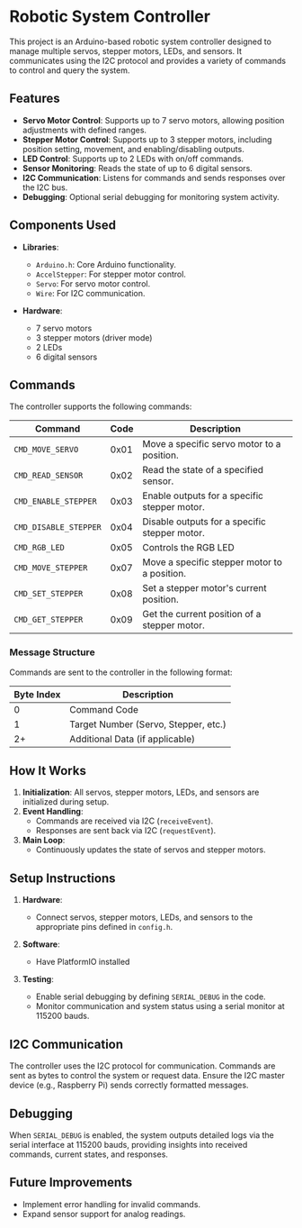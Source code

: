 # Robotic System Controller

This project is an Arduino-based robotic system controller designed to manage multiple servos, stepper motors, LEDs, and sensors. It communicates using the I2C protocol and provides a variety of commands to control and query the system.

## Features

- **Servo Motor Control**: Supports up to 7 servo motors, allowing position adjustments with defined ranges.
- **Stepper Motor Control**: Supports up to 3 stepper motors, including position setting, movement, and enabling/disabling outputs.
- **LED Control**: Supports up to 2 LEDs with on/off commands.
- **Sensor Monitoring**: Reads the state of up to 6 digital sensors.
- **I2C Communication**: Listens for commands and sends responses over the I2C bus.
- **Debugging**: Optional serial debugging for monitoring system activity.

## Components Used

- **Libraries**:
  - `Arduino.h`: Core Arduino functionality.
  - `AccelStepper`: For stepper motor control.
  - `Servo`: For servo motor control.
  - `Wire`: For I2C communication.

- **Hardware**:
  - 7 servo motors
  - 3 stepper motors (driver mode)
  - 2 LEDs
  - 6 digital sensors

## Commands

The controller supports the following commands:

| Command               | Code  | Description                                   |
|-----------------------|-------|-----------------------------------------------|
| `CMD_MOVE_SERVO`      | 0x01  | Move a specific servo motor to a position.   |
| `CMD_READ_SENSOR`     | 0x02  | Read the state of a specified sensor.        |
| `CMD_ENABLE_STEPPER`  | 0x03  | Enable outputs for a specific stepper motor. |
| `CMD_DISABLE_STEPPER` | 0x04  | Disable outputs for a specific stepper motor.|
| `CMD_RGB_LED`         | 0x05  | Controls the RGB LED                         |
| `CMD_MOVE_STEPPER`    | 0x07  | Move a specific stepper motor to a position. |
| `CMD_SET_STEPPER`     | 0x08  | Set a stepper motor's current position.      |
| `CMD_GET_STEPPER`     | 0x09  | Get the current position of a stepper motor. |

### Message Structure

Commands are sent to the controller in the following format:

| Byte Index | Description                          |
|------------|--------------------------------------|
| 0          | Command Code                         |
| 1          | Target Number (Servo, Stepper, etc.) |
| 2+         | Additional Data (if applicable)      |

## How It Works

1. **Initialization**: All servos, stepper motors, LEDs, and sensors are initialized during setup.
2. **Event Handling**:
   - Commands are received via I2C (`receiveEvent`).
   - Responses are sent back via I2C (`requestEvent`).
3. **Main Loop**:
   - Continuously updates the state of servos and stepper motors.

## Setup Instructions

1. **Hardware**:
   - Connect servos, stepper motors, LEDs, and sensors to the appropriate pins defined in `config.h`.

2. **Software**:
   - Have PlatformIO installed

3. **Testing**:
   - Enable serial debugging by defining `SERIAL_DEBUG` in the code.
   - Monitor communication and system status using a serial monitor at 115200 bauds.

## I2C Communication

The controller uses the I2C protocol for communication. Commands are sent as bytes to control the system or request data. Ensure the I2C master device (e.g., Raspberry Pi) sends correctly formatted messages.

## Debugging

When `SERIAL_DEBUG` is enabled, the system outputs detailed logs via the serial interface at 115200 bauds, providing insights into received commands, current states, and responses.

## Future Improvements

- Implement error handling for invalid commands.
- Expand sensor support for analog readings.